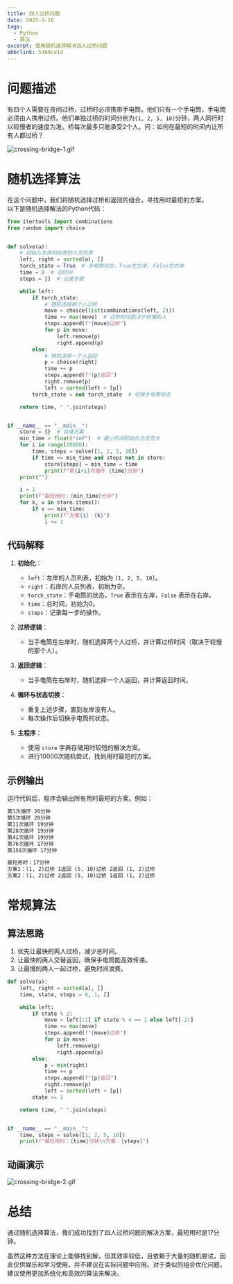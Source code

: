 ```yaml
---
title: 四人过桥问题
date: 2025-3-16
tags: 
  - Python
  - 算法
excerpt: 使用随机选择解决四人过桥问题
abbrlink: 5468ce14
---
```

# 问题描述
有四个人需要在夜间过桥，过桥时必须携带手电筒。他们只有一个手电筒，手电筒必须由人携带过桥。他们单独过桥的时间分别为`[1, 2, 5, 10]`分钟，两人同行时以较慢者的速度为准。桥每次最多只能承受2个人。问：如何在最短的时间内让所有人都过桥？

<img src="https://imgs.977958.xyz/uploads//68bda8b51506b_crossing-bridge-1.gif" alt="crossing-bridge-1.gif">


# 随机选择算法
在这个问题中，我们将随机选择过桥和返回的组合，寻找用时最短的方案。  
以下是随机选择解法的Python代码：

```python
from itertools import combinations
from random import choice


def solve(a):
    # 初始化左岸和右岸的人员列表
    left, right = sorted(a), []
    torch_state = True  # 手电筒状态，True在左岸, False在右岸
    time = 0  # 总时间
    steps = []  # 记录步骤

    while left:
        if torch_state:
            # 随机选择两个人过桥
            move = choice(list(combinations(left, 2)))
            time += max(move)  # 过桥时间取决于较慢的人
            steps.append(f"{move}过桥")
            for p in move:
                left.remove(p)
                right.append(p)
        else:
            # 随机选择一个人返回
            p = choice(right)
            time += p
            steps.append(f"{p}返回")
            right.remove(p)
            left = sorted(left + [p])
        torch_state = not torch_state  # 切换手电筒状态

    return time, " ".join(steps)


if __name__ == "__main__":
    store = {}  # 存储方案
    min_time = float("inf")  # 最小时间初始化为无穷大
    for i in range(10000):
        time, steps = solve([1, 2, 5, 10])
        if time <= min_time and steps not in store:
            store[steps] = min_time = time
            print(f"第{i+1}次循环 {time}分钟")
    print("")

    i = 1
    print(f"最短用时：{min_time}分钟")
    for k, v in store.items():
        if v == min_time:
            print(f"方案{i}：{k}")
            i += 1

```

## 代码解释

1. **初始化**：
   - `left`：左岸的人员列表，初始为 `[1, 2, 5, 10]`。
   - `right`：右岸的人员列表，初始为空。
   - `torch_state`：手电筒的状态，`True` 表示在左岸，`False` 表示在右岸。
   - `time`：总时间，初始为0。
   - `steps`：记录每一步的操作。

2. **过桥逻辑**：
   - 当手电筒在左岸时，随机选择两个人过桥，并计算过桥时间（取决于较慢的那个人）。

3. **返回逻辑**：
   - 当手电筒在右岸时，随机选择一个人返回，并计算返回时间。

4. **循环与状态切换**：
   - 重复上述步骤，直到左岸没有人。
   - 每次操作后切换手电筒的状态。

5. **主程序**：
   - 使用 `store` 字典存储用时较短的解决方案。
   - 进行10000次随机尝试，找到用时最短的方案。

## 示例输出
运行代码后，程序会输出所有用时最短的方案。例如：
```txt
第1次循环 20分钟
第5次循环 20分钟
第11次循环 19分钟
第28次循环 19分钟
第41次循环 19分钟
第76次循环 17分钟
第158次循环 17分钟

最短用时：17分钟
方案1：(1, 2)过桥 1返回 (5, 10)过桥 2返回 (1, 2)过桥
方案2：(1, 2)过桥 2返回 (5, 10)过桥 1返回 (1, 2)过桥
```

# 常规算法
## 算法思路
1. 优先让最快的两人过桥，减少总时间。
2. 让最快的两人交替返回，确保手电筒能高效传递。
3. 让最慢的两人一起过桥，避免时间浪费。

```python
def solve(a):
    left, right = sorted(a), []
    time, state, steps = 0, 1, []

    while left:
        if state % 2:
            move = left[:2] if state % 4 == 1 else left[-2:]
            time += max(move)
            steps.append(f"{move}过桥")
            for p in move:
                left.remove(p)
                right.append(p)
        else:
            p = min(right)
            time += p
            steps.append(f"{p}返回")
            right.remove(p)
            left = sorted(left + [p])
        state += 1

    return time, " ".join(steps)


if __name__ == "__main__":
    time, steps = solve([1, 2, 5, 10])
    print(f"最短用时：{time}分钟\n方案：{steps}")
```

## 动画演示
<img src="https://imgs.977958.xyz/uploads//68bda8bc5ce89_crossing-bridge-2.gif" alt="crossing-bridge-2.gif">

# 总结
通过随机选择算法，我们成功找到了四人过桥问题的解决方案，最短用时是17分钟。

虽然这种方法在理论上能够找到解，但其效率较低，且依赖于大量的随机尝试，因此仅供娱乐和学习使用，并不建议在实际问题中应用。对于类似的组合优化问题，建议使用更加系统化和高效的算法来解决。
